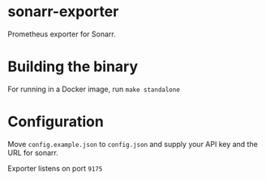 sonarr-exporter
===================

Prometheus exporter for Sonarr.

Building the binary
===================

For running in a Docker image, run `make standalone`

Configuration
===================

Move `config.example.json` to `config.json` and supply your API key and the URL for sonarr.

Exporter listens on port `9175`

